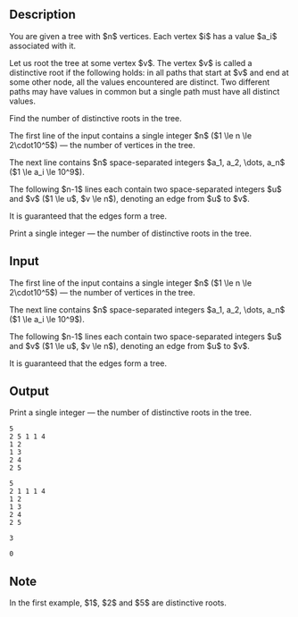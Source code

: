 ## Description

<div><p>You are given a tree with $n$ vertices. Each vertex $i$ has a value $a_i$ associated with it.</p><p>Let us root the tree at some vertex $v$. The vertex $v$ is called a <span class="tex-font-style-it">distinctive root</span> if the following holds: in all paths that start at $v$ and end at some other node, all the values encountered are distinct. Two different paths may have values in common but a single path must have all distinct values.</p><p>Find the number of <span class="tex-font-style-it">distinctive roots</span> in the tree.</p></div><div class="input-specification"><p>The first line of the input contains a single integer $n$ ($1 \le n \le 2\cdot10^5$) — the number of vertices in the tree.</p><p>The next line contains $n$ space-separated integers $a_1, a_2, \dots, a_n$ ($1 \le a_i \le 10^9$).</p><p>The following $n-1$ lines each contain two space-separated integers $u$ and $v$ ($1 \le u$, $v \le n$), denoting an edge from $u$ to $v$.</p><p>It is guaranteed that the edges form a tree.</p></div><div class="output-specification"><p>Print a single integer — the number of <span class="tex-font-style-it">distinctive roots</span> in the tree.</p></div>

## Input

<p>The first line of the input contains a single integer $n$ ($1 \le n \le 2\cdot10^5$) — the number of vertices in the tree.</p><p>The next line contains $n$ space-separated integers $a_1, a_2, \dots, a_n$ ($1 \le a_i \le 10^9$).</p><p>The following $n-1$ lines each contain two space-separated integers $u$ and $v$ ($1 \le u$, $v \le n$), denoting an edge from $u$ to $v$.</p><p>It is guaranteed that the edges form a tree.</p>

## Output

<p>Print a single integer — the number of <span class="tex-font-style-it">distinctive roots</span> in the tree.</p>





```input1
5
2 5 1 1 4
1 2
1 3
2 4
2 5
```




```input2
5
2 1 1 1 4
1 2
1 3
2 4
2 5
```




```output1
3
```




```output2
0
```



## Note

<p>In the first example, $1$, $2$ and $5$ are <span class="tex-font-style-it">distinctive roots</span>.</p>
